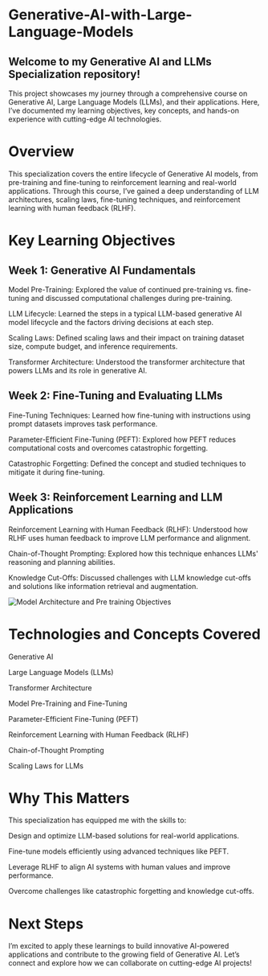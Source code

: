 # Generative-AI-with-Large-Language-Models

## Welcome to my Generative AI and LLMs Specialization repository! 
This project showcases my journey through a comprehensive course on Generative AI, Large Language Models (LLMs), and their applications. Here, I’ve documented my learning objectives, key concepts, and hands-on experience with cutting-edge AI technologies.

# Overview
This specialization covers the entire lifecycle of Generative AI models, from pre-training and fine-tuning to reinforcement learning and real-world applications. Through this course, I’ve gained a deep understanding of LLM architectures, scaling laws, fine-tuning techniques, and reinforcement learning with human feedback (RLHF).

# Key Learning Objectives
## Week 1: Generative AI Fundamentals
Model Pre-Training: Explored the value of continued pre-training vs. fine-tuning and discussed computational challenges during pre-training.

LLM Lifecycle: Learned the steps in a typical LLM-based generative AI model lifecycle and the factors driving decisions at each step.

Scaling Laws: Defined scaling laws and their impact on training dataset size, compute budget, and inference requirements.

Transformer Architecture: Understood the transformer architecture that powers LLMs and its role in generative AI.

## Week 2: Fine-Tuning and Evaluating LLMs
Fine-Tuning Techniques: Learned how fine-tuning with instructions using prompt datasets improves task performance.

Parameter-Efficient Fine-Tuning (PEFT): Explored how PEFT reduces computational costs and overcomes catastrophic forgetting.

Catastrophic Forgetting: Defined the concept and studied techniques to mitigate it during fine-tuning.

## Week 3: Reinforcement Learning and LLM Applications
Reinforcement Learning with Human Feedback (RLHF): Understood how RLHF uses human feedback to improve LLM performance and alignment.

Chain-of-Thought Prompting: Explored how this technique enhances LLMs' reasoning and planning abilities.

Knowledge Cut-Offs: Discussed challenges with LLM knowledge cut-offs and solutions like information retrieval and augmentation.

![Model Architecture and Pre training Objectives](https://github.com/user-attachments/assets/61e6e0f4-5197-4686-966c-95dd3abc59cd)


# Technologies and Concepts Covered
Generative AI

Large Language Models (LLMs)

Transformer Architecture

Model Pre-Training and Fine-Tuning

Parameter-Efficient Fine-Tuning (PEFT)

Reinforcement Learning with Human Feedback (RLHF)

Chain-of-Thought Prompting

Scaling Laws for LLMs

# Why This Matters
This specialization has equipped me with the skills to:

Design and optimize LLM-based solutions for real-world applications.

Fine-tune models efficiently using advanced techniques like PEFT.

Leverage RLHF to align AI systems with human values and improve performance.

Overcome challenges like catastrophic forgetting and knowledge cut-offs.

# Next Steps
I’m excited to apply these learnings to build innovative AI-powered applications and contribute to the growing field of Generative AI. Let’s connect and explore how we can collaborate on cutting-edge AI projects!





